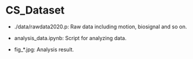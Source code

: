 # CS_Dataset

* ./data/rawdata2020.p: Raw data including motion, biosignal and so on.

* analysis_data.ipynb: Script for analyzing data.

* fig_*.jpg: Analysis result.
